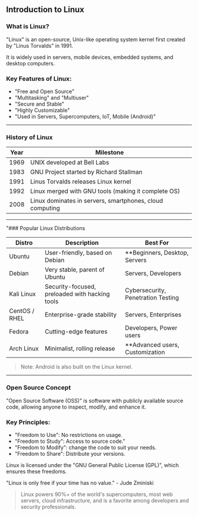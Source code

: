 ## Introduction to Linux

### What is Linux?

"Linux" is an open-source, Unix-like operating system kernel first created by "Linus Torvalds" in 1991.

It is widely used in servers, mobile devices, embedded systems, and desktop computers.

### Key Features of Linux:
- "Free and Open Source"
- "Multitasking" and "Multiuser"
- "Secure and Stable"
- "Highly Customizable"
- "Used in Servers, Supercomputers, IoT, Mobile (Android)"

---

### History of Linux

| Year | Milestone                                                |
|------|--------------------------------------------------------- |
| 1969 | UNIX developed at Bell Labs                              |
| 1983 | GNU Project started by Richard Stallman                  |
| 1991 | Linus Torvalds releases Linux kernel                     |
| 1992 | Linux merged with GNU tools (making it complete OS)      |
| 2008 | Linux dominates in servers, smartphones, cloud computing |

---

"### Popular Linux Distributions

| Distro        | Description                                      | Best For                            |
|---------------|--------------------------------------------------|-------------------------------------|
| Ubuntu        | User-friendly, based on Debian                   | **Beginners, Desktop, Servers       |
| Debian        | Very stable, parent of Ubuntu                    | Servers, Developers                 |
| Kali Linux    | Security-focused, preloaded with hacking tools   | Cybersecurity, Penetration Testing  |
| CentOS / RHEL | Enterprise-grade stability                       | Servers, Enterprises                |
| Fedora        | Cutting-edge features                            | Developers, Power users             |
| Arch Linux    | Minimalist, rolling release                      | **Advanced users, Customization     |

> Note: Android is also built on the Linux kernel.

---

### Open Source Concept

"Open Source Software (OSS)" is software with publicly available source code, allowing anyone to inspect, modify, and enhance it.

### Key Principles:
- "Freedom to Use": No restrictions on usage.
- "Freedom to Study": Access to source code."
 - "Freedom to Modify": change the code to suit your needs.
- "Freedom to Share": Distribute your versions.

Linux is licensed under the "GNU General Public License (GPL)", which ensures these freedoms.



 "Linux is only free if your time has no value." - Jude Zminiski

> Linux powers 90%+ of the world's supercomputers, most web servers, cloud infrastructure, and is a favorite among developers and security professionals.

